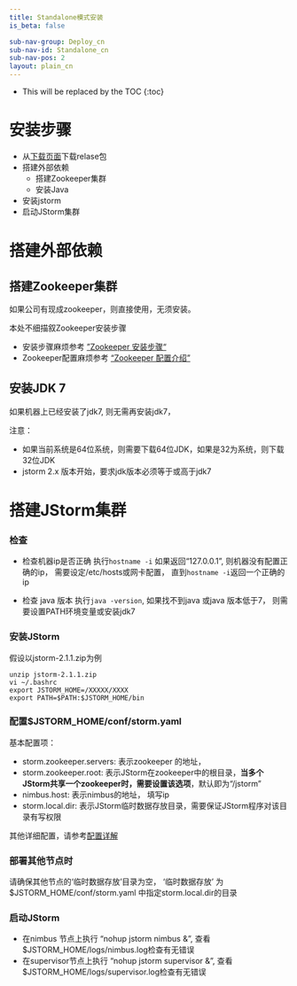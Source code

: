 ```yaml
---
title: Standalone模式安装
is_beta: false

sub-nav-group: Deploy_cn
sub-nav-id: Standalone_cn
sub-nav-pos: 2
layout: plain_cn
---
```


* This will be replaced by the TOC
{:toc}

# 安装步骤

* 从[下载页面]({{site.baseurl}}/downloads/)下载relase包
* 搭建外部依赖
  * 搭建Zookeeper集群
  * 安装Java 
* 安装jstorm
* 启动JStorm集群

# 搭建外部依赖

## 搭建Zookeeper集群

如果公司有现成zookeeper，则直接使用，无须安装。

本处不细描叙Zookeeper安装步骤

* 安装步骤麻烦参考 [”Zookeeper 安装步骤“](http://www.cnblogs.com/linjiqin/archive/2013/03/16/2962597.html)
* Zookeeper配置麻烦参考 [“Zookeeper 配置介绍”](http://blog.csdn.net/hi_kevin/article/details/7089358)

## 安装JDK 7
如果机器上已经安装了jdk7, 则无需再安装jdk7，

注意：
* 如果当前系统是64位系统，则需要下载64位JDK，如果是32为系统，则下载32位JDK
* jstorm 2.x 版本开始，要求jdk版本必须等于或高于jdk7



# 搭建JStorm集群

### 检查
* 检查机器ip是否正确
执行`hostname -i` 如果返回“127.0.0.1”,  则机器没有配置正确的ip， 需要设定/etc/hosts或网卡配置， 直到`hostname -i`返回一个正确的ip

* 检查 java 版本
执行`java -version`, 如果找不到java 或java 版本低于7， 则需要设置PATH环境变量或安装jdk7

### 安装JStorm

假设以jstorm-2.1.1.zip为例

```
unzip jstorm-2.1.1.zip
vi ~/.bashrc
export JSTORM_HOME=/XXXXX/XXXX
export PATH=$PATH:$JSTORM_HOME/bin
```

### 配置$JSTORM_HOME/conf/storm.yaml

基本配置项：

* storm.zookeeper.servers: 表示zookeeper 的地址，
* storm.zookeeper.root: 表示JStorm在zookeeper中的根目录，**当多个JStorm共享一个zookeeper时，需要设置该选项**，默认即为“/jstorm”
* nimbus.host: 表示nimbus的地址， 填写ip
* storm.local.dir: 表示JStorm临时数据存放目录，需要保证JStorm程序对该目录有写权限

其他详细配置，请参考[配置详解]({{site.baseurl}}/Maintenance/Configuration.html)

### 部署其他节点时
请确保其他节点的‘临时数据存放’目录为空， ‘临时数据存放’ 为$JSTORM_HOME/conf/storm.yaml 中指定storm.local.dir的目录

### 启动JStorm

* 在nimbus 节点上执行 “nohup jstorm nimbus &”, 查看$JSTORM_HOME/logs/nimbus.log检查有无错误
* 在supervisor节点上执行 “nohup jstorm supervisor &”, 查看$JSTORM_HOME/logs/supervisor.log检查有无错误


